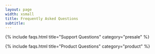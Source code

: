 ```yaml
---
layout: page
width: xsmall
title: Frequently Asked Questions
subtitle: 
---
```


{% include faqs.html title="Support Questions" category="presale" %}

{% include faqs.html title="Product Questions" category="product" %}
